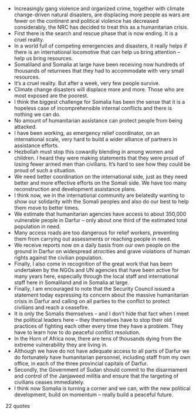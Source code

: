  - Increasingly gang violence and organized crime, together with climate change-driven natural disasters, are displacing more people as wars are fewer on the continent and political violence has decreased considerably, the NRC has decided to treat this as a humanitarian crisis.
 - First there is the search and rescue phase that is now ending. It is a cruel reality.
 - In a world full of competing emergencies and disasters, it really helps if there is an international locomotive that can help us bring attention – help us bring resources.
 - Somaliland and Somalia at large have been receiving now hundreds of thousands of returnees that they had to accommodate with very small resources.
 - It’s a cruel reality. But after a week, very few people survive.
 - Climate change disasters will displace more and more. Those who are most exposed are the poorest.
 - I think the biggest challenge for Somalia has been the sense that it is a hopeless case of incomprehensible internal conflicts and there is nothing we can do.
 - No amount of humanitarian assistance can protect people from being attacked.
 - I have been working, as emergency relief coordinator, on an international scale, very hard to build a wider alliance of partners in assistance efforts.
 - Hezbollah must stop this cowardly blending in among women and children. I heard they were making statements that they were proud of losing fewer armed men than civilians. It’s hard to see how they could be proud of such a situation.
 - We need better coordination on the international side, just as they need better and more effective efforts on the Somali side. We have too many reconstruction and development assistance plans.
 - I think now, we in the international community are belatedly wanting to show our solidarity with the Somali peoples and also do our best to help them move to better times.
 - We estimate that humanitarian agencies have access to about 350,000 vulnerable people in Darfur – only about one third of the estimated total population in need.
 - Many access roads are too dangerous for relief workers, preventing them from carrying out assessments or reaching people in need.
 - We receive reports now on a daily basis from our own people on the ground in Darfur on widespread atrocities and grave violations of human rights against the civilian population.
 - Finally, I also come in recognition of the great work that has been undertaken by the NGOs and UN agencies that have been active for many years here, especially through the local staff and international staff here in Somaliland and in Somalia at large.
 - Finally, I am encouraged to note that the Security Council issued a statement today expressing its concern about the massive humanitarian crisis in Darfur and calling on all parties to the conflict to protect civilians and reach a ceasefire.
 - It is only the Somalis themselves – and I don’t hide that fact when I meet the political leaders here – they themselves have to stop their old practices of fighting each other every time they have a problem. They have to learn how to do peaceful conflict resolution.
 - In the Horn of Africa now, there are tens of thousands dying from the extreme vulnerability they are living in.
 - Although we have do not have adequate access to all parts of Darfur we do fortunately have humanitarian personnel, including staff from my own office, in each of the three provincial capitals of Darfur.
 - Secondly, the Government of Sudan should commit to the disarmament and control of the Janjaweed militia and ensure that the targeting of civilians ceases immediately.
 - I think now Somalia is turning a corner and we can, with the new political development, build on momentum – really build a peaceful future.

22 quotes